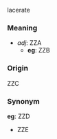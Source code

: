 lacerate
### Meaning
+ _adj_: ZZA
    + __eg__: ZZB

### Origin

ZZC

### Synonym

__eg__: ZZD

+ ZZE


